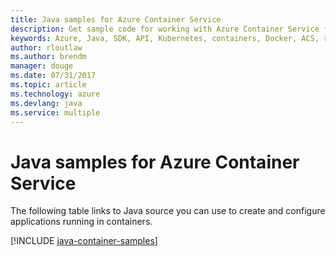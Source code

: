 ```yaml
---
title: Java samples for Azure Container Service
description: Get sample code for working with Azure Container Service from your Java apps.
keywords: Azure, Java, SDK, API, Kubernetes, containers, Docker, ACS, registry, images
author: rloutlaw
ms.author: brendm
manager: douge
ms.date: 07/31/2017
ms.topic: article
ms.technology: azure
ms.devlang: java
ms.service: multiple
---
```


# Java samples for Azure Container Service

The following table links to Java source you can use to create and configure applications running in containers.

[!INCLUDE [java-container-samples](includes/java-container-samples.md)]